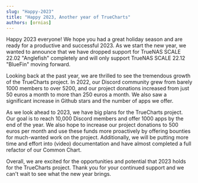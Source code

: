 ```yaml
---
slug: "Happy-2023"
title: "Happy 2023, Another year of TrueCharts"
authors: [ornias]
---
```

Happy 2023 everyone!
We hope you had a great holiday season and are ready for a productive and successful 2023. As we start the new year, we wanted to announce that we have dropped support for TrueNAS SCALE 22.02 "Anglefish" completely and will only support TrueNAS SCALE 22.12 "BlueFin" moving forward.

Looking back at the past year, we are thrilled to see the tremendous growth of the TrueCharts project. In 2022, our Discord community grew from barely 1000 members to over 5200, and our project donations increased from just 50 euros a month to more than 250 euros a month. We also saw a significant increase in Github stars and the number of apps we offer.

As we look ahead to 2023, we have big plans for the TrueCharts project. Our goal is to reach 10,000 Discord members and offer 1000 apps by the end of the year. We also hope to increase our project donations to 500 euros per month and use these funds more proactively by offering bounties for much-wanted work on the project. Additionally, we will be putting more time and effort into (video) documentation and have almost completed a full refactor of our Common Chart.

Overall, we are excited for the opportunities and potential that 2023 holds for the TrueCharts project. Thank you for your continued support and we can't wait to see what the new year brings.